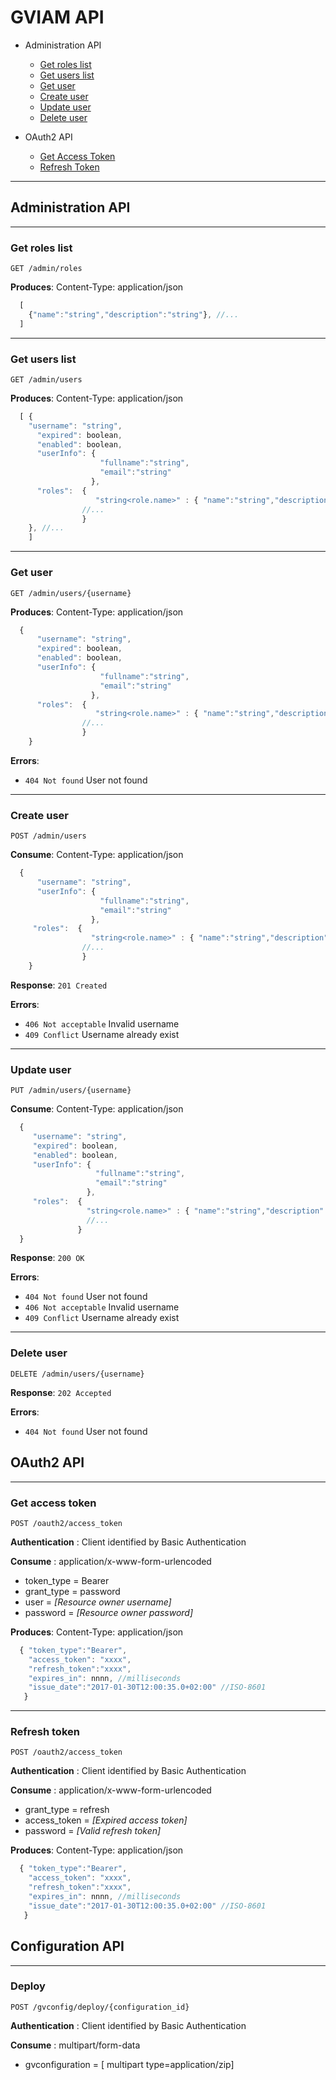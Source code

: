 # GVIAM API

- Administration API
  * [Get roles list](#roles)
  * [Get users list](#users)
  * [Get user](#user)
  * [Create user](#create_user)
  * [Update user](#update_user)
  * [Delete user](#delete_user)

- OAuth2 API
  * [Get Access Token](#accessToken)
  * [Refresh Token](#refreshToken)
  

----

## Administration API

----
### <a name="roles"></a>Get roles list

    GET /admin/roles

**Produces**: Content-Type: application/json

```javascript
  [
    {"name":"string","description":"string"}, //...
  ]
```
----
### <a name="users"></a>Get users list

    GET /admin/users

**Produces**: Content-Type: application/json

```javascript
  [ {
    "username": "string",
      "expired": boolean,
      "enabled": boolean,
      "userInfo": {
                    "fullname":"string",
                    "email":"string"
                  },
      "roles":  {
                   "string<role.name>" : { "name":"string","description":"string"},
                //...
                }
    }, //...
    ]
```

----
### <a name="user"></a>Get user

    GET /admin/users/{username}

**Produces**: Content-Type: application/json

```javascript
  {
      "username": "string",
      "expired": boolean,
      "enabled": boolean,
      "userInfo": {
                    "fullname":"string",
                    "email":"string"
                  },
      "roles":  {
                   "string<role.name>" : { "name":"string","description":"string"},
                //...
                }
    }
```

**Errors**:  
   - `404 Not found` User not found

----
### <a name="create_user"></a>Create user

    POST /admin/users

**Consume**: Content-Type: application/json

```javascript
  {
      "username": "string",
      "userInfo": {
                    "fullname":"string",
                    "email":"string"
                  },
     "roles":  {
                  "string<role.name>" : { "name":"string","description":"string"},
                //...
                }
    }
```

**Response**: `201 Created`

**Errors**:
   - `406 Not acceptable` Invalid username
   - `409 Conflict` Username already exist

----
### <a name="update_user"></a>Update user

    PUT /admin/users/{username}

**Consume**: Content-Type: application/json

```javascript
  {
     "username": "string",
     "expired": boolean,
     "enabled": boolean,
     "userInfo": {
                   "fullname":"string",
                   "email":"string"
                 },
     "roles":  {
                 "string<role.name>" : { "name":"string","description":"string"},
                 //...
               }
  }
```

**Response**: `200 OK`

**Errors**:
  - `404 Not found` User not found
  - `406 Not acceptable` Invalid username
  - `409 Conflict` Username already exist

----
### <a name="delete_user"></a>Delete user

    DELETE /admin/users/{username}

**Response**: `202 Accepted`

**Errors**:  
   - `404 Not found` User not found

## OAuth2 API

----
### <a name="accessToken"></a>Get access token

    POST /oauth2/access_token

**Authentication** : Client identified by Basic Authentication

**Consume** : application/x-www-form-urlencoded
  - token_type = Bearer
  - grant_type = password
  - user = _[Resource owner username]_
  - password = _[Resource owner password]_
  
**Produces**: Content-Type: application/json

```javascript
  { "token_type":"Bearer",
    "access_token": "xxxx",
    "refresh_token":"xxxx",
    "expires_in": nnnn, //milliseconds
    "issue_date":"2017-01-30T12:00:35.0+02:00" //ISO-8601 
   }  
```

----
### <a name="refreshToken"></a>Refresh token

    POST /oauth2/access_token

**Authentication** : Client identified by Basic Authentication

**Consume** : application/x-www-form-urlencoded
  - grant_type = refresh
  - access_token = _[Expired access token]_
  - password = _[Valid refresh token]_
  
**Produces**: Content-Type: application/json

```javascript
  { "token_type":"Bearer",
    "access_token": "xxxx",
    "refresh_token":"xxxx",
    "expires_in": nnnn, //milliseconds
    "issue_date":"2017-01-30T12:00:35.0+02:00" //ISO-8601 
   }  
```

## Configuration API

----
### <a name="deploy"></a>Deploy

    POST /gvconfig/deploy/{configuration_id}

**Authentication** : Client identified by Basic Authentication

**Consume** :  multipart/form-data 
  - gvconfiguration = [ multipart type=application/zip]
